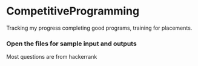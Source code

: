 # CompetitiveProgramming
Tracking my progress completing good programs, training for placements.

### Open the files for sample input and outputs

Most questions are from hackerrank
